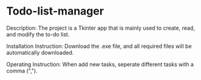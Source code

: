 # Todo-list-manager

Description: The project is a Tkinter app that is mainly used to create, read, and modify the to-do list.

Installation Instruction: Download the .exe file, and all required files will be automatically downloaded.

Operating Instruction: When add new tasks, seperate different tasks with a comma (",").
